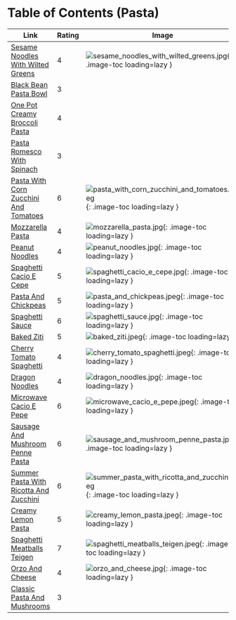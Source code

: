 # Table of Contents (Pasta)

| Link | Rating | Image |
| -- | -- | -- |
| [Sesame Noodles With Wilted Greens](../sesame_noodles_with_wilted_greens) | 4 | ![sesame_noodles_with_wilted_greens.jpg](./sesame_noodles_with_wilted_greens.jpg){: .image-toc loading=lazy } |
| [Black Bean Pasta Bowl](../black_bean_pasta_bowl) | 3 | <!-- TODO: Capture image --> |
| [One Pot Creamy Broccoli Pasta](../one_pot_creamy_broccoli_pasta) | 4 | <!-- TODO: Capture image --> |
| [Pasta Romesco With Spinach](../pasta_romesco_with_spinach) | 3 | <!-- TODO: Capture image --> |
| [Pasta With Corn Zucchini And Tomatoes](../pasta_with_corn_zucchini_and_tomatoes) | 6 | ![pasta_with_corn_zucchini_and_tomatoes.jpeg](./pasta_with_corn_zucchini_and_tomatoes.jpeg){: .image-toc loading=lazy } |
| [Mozzarella Pasta](../mozzarella_pasta) | 4 | ![mozzarella_pasta.jpg](./mozzarella_pasta.jpg){: .image-toc loading=lazy } |
| [Peanut Noodles](../peanut_noodles) | 4 | ![peanut_noodles.jpg](./peanut_noodles.jpg){: .image-toc loading=lazy } |
| [Spaghetti Cacio E Cepe](../spaghetti_cacio_e_cepe) | 5 | ![spaghetti_cacio_e_cepe.jpg](./spaghetti_cacio_e_cepe.jpg){: .image-toc loading=lazy } |
| [Pasta And Chickpeas](../pasta_and_chickpeas) | 5 | ![pasta_and_chickpeas.jpeg](./pasta_and_chickpeas.jpeg){: .image-toc loading=lazy } |
| [Spaghetti Sauce](../spaghetti_sauce) | 6 | ![spaghetti_sauce.jpg](./spaghetti_sauce.jpg){: .image-toc loading=lazy } |
| [Baked Ziti](../baked_ziti) | 5 | ![baked_ziti.jpeg](./baked_ziti.jpeg){: .image-toc loading=lazy } |
| [Cherry Tomato Spaghetti](../cherry_tomato_spaghetti) | 4 | ![cherry_tomato_spaghetti.jpeg](./cherry_tomato_spaghetti.jpeg){: .image-toc loading=lazy } |
| [Dragon Noodles](../dragon_noodles) | 4 | ![dragon_noodles.jpg](./dragon_noodles.jpg){: .image-toc loading=lazy } |
| [Microwave Cacio E Pepe](../microwave_cacio_e_pepe) | 6 | ![microwave_cacio_e_pepe.jpeg](./microwave_cacio_e_pepe.jpeg){: .image-toc loading=lazy } |
| [Sausage And Mushroom Penne Pasta](../sausage_and_mushroom_penne_pasta) | 6 | ![sausage_and_mushroom_penne_pasta.jpg](./sausage_and_mushroom_penne_pasta.jpg){: .image-toc loading=lazy } |
| [Summer Pasta With Ricotta And Zucchini](../summer_pasta_with_ricotta_and_zucchini) | 6 | ![summer_pasta_with_ricotta_and_zucchini.jpeg](./summer_pasta_with_ricotta_and_zucchini.jpeg){: .image-toc loading=lazy } |
| [Creamy Lemon Pasta](../creamy_lemon_pasta) | 5 | ![creamy_lemon_pasta.jpeg](./creamy_lemon_pasta.jpeg){: .image-toc loading=lazy } |
| [Spaghetti Meatballs Teigen](../spaghetti_meatballs_teigen) | 7 | ![spaghetti_meatballs_teigen.jpeg](./spaghetti_meatballs_teigen.jpeg){: .image-toc loading=lazy } |
| [Orzo And Cheese](../orzo_and_cheese) | 4 | ![orzo_and_cheese.jpg](./orzo_and_cheese.jpg){: .image-toc loading=lazy } |
| [Classic Pasta And Mushrooms](../classic_pasta_and_mushrooms) | 3 | <!-- TODO: Capture image --> |

